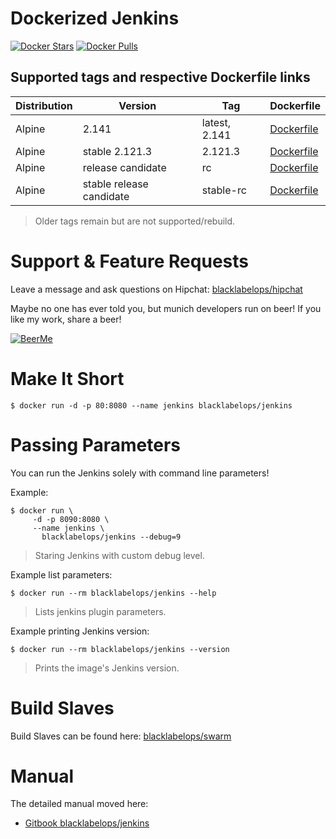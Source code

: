# Dockerized Jenkins

[![Docker Stars](https://img.shields.io/docker/stars/blacklabelops/jenkins.svg)](https://hub.docker.com/r/blacklabelops/jenkins/) [![Docker Pulls](https://img.shields.io/docker/pulls/blacklabelops/jenkins.svg)](https://hub.docker.com/r/blacklabelops/jenkins/)

## Supported tags and respective Dockerfile links

| Distribution | Version      | Tag          | Dockerfile |
|--------------|--------------|--------------|------------|
| Alpine | 2.141 | latest, 2.141 | [Dockerfile](https://github.com/blacklabelops/jenkins/blob/master/Dockerfile) |
| Alpine | stable 2.121.3 | 2.121.3 | [Dockerfile](https://github.com/blacklabelops/jenkins/blob/master/Dockerfile) |
| Alpine | release candidate | rc | [Dockerfile](https://github.com/blacklabelops/jenkins/blob/master/Dockerfile) |
| Alpine | stable release candidate | stable-rc | [Dockerfile](https://github.com/blacklabelops/jenkins/blob/master/Dockerfile) |

> Older tags remain but are not supported/rebuild.

# Support & Feature Requests

Leave a message and ask questions on Hipchat: [blacklabelops/hipchat](http://support.blacklabelops.com)

Maybe no one has ever told you, but munich developers run on beer! If you like my work, share a beer!

[![BeerMe](https://raw.githubusercontent.com/ikkez/Beer-Donation-Button/gh-pages/img/beer_donation_button_single.png)](https://www.paypal.me/donateblacklabelops)

# Make It Short

~~~~
$ docker run -d -p 80:8080 --name jenkins blacklabelops/jenkins
~~~~

# Passing Parameters

You can run the Jenkins solely with command line parameters!

Example:

~~~~
$ docker run \
     -d -p 8090:8080 \
     --name jenkins \
	   blacklabelops/jenkins --debug=9
~~~~

> Staring Jenkins with custom debug level.

Example list parameters:

~~~~
$ docker run --rm blacklabelops/jenkins --help
~~~~

> Lists jenkins plugin parameters.

Example printing Jenkins version:

~~~~
$ docker run --rm blacklabelops/jenkins --version
~~~~

> Prints the image's Jenkins version.

# Build Slaves

Build Slaves can be found here: [blacklabelops/swarm](https://github.com/blacklabelops/swarm)

# Manual

The detailed manual moved here:

* [Gitbook blacklabelops/jenkins](https://www.gitbook.com/book/blacklabelops/jenkins)
